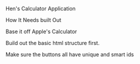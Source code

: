 Hen's Calculator Application




How It Needs built Out

Base it off Apple's Calculator

Build out the basic html structure first. 

Make sure the buttons all have unique and smart ids
